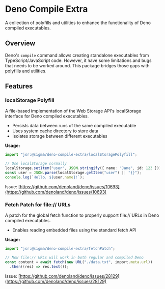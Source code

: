 # Deno Compile Extra

A collection of polyfills and utilities to enhance the functionality of Deno
compiled executables.

## Overview

Deno's `compile` command allows creating standalone executables from
TypeScript/JavaScript code. However, it have some limitations and bugs that
needs to be worked around. This package bridges those gaps with polyfills and
utilities.

## Features

### localStorage Polyfill

A file-based implementation of the Web Storage API's localStorage interface for
Deno compiled executables.

- Persists data between runs of the same compiled executable
- Uses system cache directory to store data
- Isolates storage between different executables

**Usage:**

```typescript
import "jsr:@sigma/deno-compile-extra/localStoragePolyfill";

// Use localStorage normally
localStorage.setItem("user", JSON.stringify({ name: "Jane", id: 123 }));
const user = JSON.parse(localStorage.getItem("user") || "{}");
console.log(`Hello, ${user.name}!`);
```

Issue:
[https://github.com/denoland/deno/issues/10693](https://github.com/denoland/deno/issues/10693)

### Fetch Patch for file:// URLs

A patch for the global fetch function to properly support file:// URLs in Deno
compiled executables.

- Enables reading embedded files using the standard fetch API

**Usage:**

```typescript
import "jsr:@sigma/deno-compile-extra/fetchPatch";

// Now file:// URLs will work in both regular and compiled Deno
const content = await fetch(new URL("./data.txt", import.meta.url))
  .then((res) => res.text());
```

Issue:
[https://github.com/denoland/deno/issues/28129](https://github.com/denoland/deno/issues/28129)
